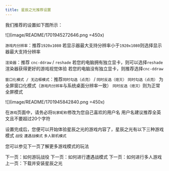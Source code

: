 ```yaml
---
title: 星辰之光推荐设置
---
```


我们推荐的设置如下图所示：

![](image/README/1701945272646.png =450x)

`游戏内分辨率`：推荐`1920x1080`
若显示器最大支持分辨率小于`1920x1080`则选择显示器最大支持分辨率

`渲染器`：推荐 `cnc-ddraw` / `reshade`
若您的电脑拥有独立显卡，则可以选择`reshade`渲染器获得更好的游戏视觉体验
若您的电脑没有独立显卡，则推荐选择`cnc-ddraw`

`窗口化模式 / 无边框模式`：推荐`同时勾选（点亮）` / `同时反选（熄灭）`
`同时勾选（点亮）` 为全屏窗口化模式（`游戏内分辨率`与系统桌面分辨率一致）
`同时反选（熄灭）`则为正常全屏模式

![](image/README/1701945842840.png =450x)

在`游戏`页面中，请务必将`玩家昵称`修改为您自己喜欢的用户名
用户名建议推荐全英文且不要超过20个字符

设置完成后，您便可以开始体验星辰之光的游戏内容了，星辰之光有以下三种游戏模式
`战役`
`遭遇战模式`
`多人联机模式`

您可以参见下一页了解更多游戏模式的玩法

<GuideButton to="/QuickStart/PlayMission">下一页：如何游玩战役</GuideButton>
<GuideButton to="/QuickStart/PlaySkirmish">下一页：如何进行遭遇战模式</GuideButton>
<GuideButton to="/QuickStart/PlayOnline">下一页：如何进行多人游戏</GuideButton>
<GuideButton to="/QuickStart/DownloadES">上一页：下载并安装星辰之光</GuideButton>
